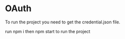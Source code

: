 # OAuth

To run the project you need to get the credential.json file.



run npm i then npm start to run the project

